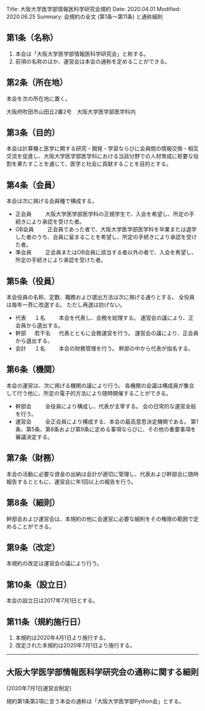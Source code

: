 Title: 大阪大学医学部情報医科学研究会規約 
Date: 2020.04.01
Modified: 2020.06.25
Summary: 会規約の全文 (第1条〜第11条) と通称細則

## 第1条（名称）
1. 本会は「大阪大学医学部情報医科学研究会」と称する。
2. 前項の名称のほか、運営会は本会の通称を定めることができる。

## 第2条（所在地）
本会を次の所在地に置く。

大阪府吹田市山田丘2番2号　大阪大学医学部医学科内

## 第3条（目的）
本会は計算機と医学に関する研究・開発・学習ならびに会員間の情報交換・相互交流を促進し、大阪大学医学部医学科における当該分野での人材育成に枢要な役割を果たすことを通じて、医学と社会に貢献することを目的とする。

## 第4条（会員）
本会は次に掲げる会員種で構成する。

- 正会員
&emsp;&emsp;
大阪大学医学部医学科の正規学生で、入会を希望し、所定の手続きにより承認を受けた者。
- OB会員
&emsp;&emsp;
正会員であった者で、大阪大学医学部医学科を卒業または退学した者のうち、会員に留まることを希望し、所定の手続きにより承認を受けた者。
- 準会員
&emsp;&emsp;
正会員またはOB会員に該当する者以外の者で、入会を希望し、所定の手続きにより承認を受けた者。

## 第5条（役員）
本会役員の名称、定数、職務および選出方法は次に掲げる通りとする。
全役員は毎年一斉に改選する。
ただし再選は妨げない。

- 代表
&emsp;
１名
&emsp;&emsp;
本会を代表し、会務を総理する。
運営会の議により、正会員から選出する。
- 幹部
&emsp;
若干名
&emsp;
代表とともに会務運営を行う。
運営会の議により、正会員から選出する。
- 会計
&emsp;
１名
&emsp;&emsp;
本会の財務管理を行う。
幹部の中から代表が指名する。

## 第6条（機関）
本会の運営は、次に掲げる機関の議により行う。
各機関の会議は構成員が集合して行う他に、所定の電子的方法により随時開催することができる。

- 幹部会
&emsp;&emsp;
全役員により構成し、代表が主宰する。
会の日常的な運営全般を行う。
- 運営会
&emsp;&emsp;
全正会員により構成する、本会の最高意思決定機関である。
第1条、第5条、第8条および第9条に定める事項ならびに、その他の重要事項を審議決定する。

## 第7条（財務）
本会の活動に必要な資金の出納は会計が適切に管理し、代表および幹部会に随時報告するとともに、運営会に年1回以上の報告を行う。 

## 第8条（細則）
幹部会および運営会は、本規約の他に会運営に必要な細則をその権限の範囲で定めることができる。 

## 第9条（改定）
本規約の改定は運営会の議により行う。

## 第10条（設立日）
本会の設立日は2017年7月1日とする。 

## 第11条（規約施行日）
1. 本規約は2020年4月1日より施行する。
2. 改定された本規約は2020年7月1日より施行する。

---
## 大阪大学医学部情報医科学研究会の通称に関する細則
(2020年7月1日運営会制定)

規約第1条第2項に言う本会の通称は「大阪大学医学部Python会」とする。
